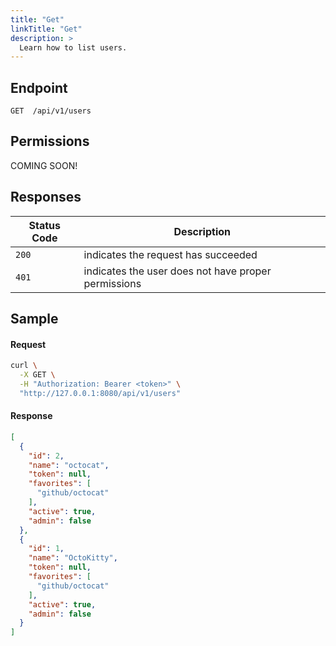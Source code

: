 ```yaml
---
title: "Get"
linkTitle: "Get"
description: >
  Learn how to list users.
---
```


## Endpoint

```
GET  /api/v1/users
```

## Permissions

COMING SOON!

## Responses

| Status Code | Description                                         |
| ----------- | --------------------------------------------------- |
| `200`       | indicates the request has succeeded                 |
| `401`       | indicates the user does not have proper permissions |

## Sample

#### Request

```sh
curl \
  -X GET \
  -H "Authorization: Bearer <token>" \
  "http://127.0.0.1:8080/api/v1/users"
```

#### Response

```json
[
  {
    "id": 2,
    "name": "octocat",
    "token": null,
    "favorites": [
      "github/octocat"
    ],
    "active": true,
    "admin": false
  },
  {
    "id": 1,
    "name": "OctoKitty",
    "token": null,
    "favorites": [
      "github/octocat"
    ],
    "active": true,
    "admin": false
  }
]
```
